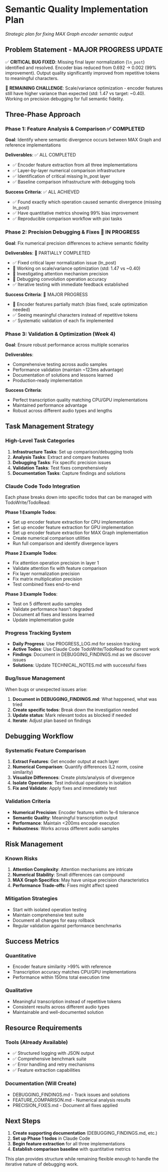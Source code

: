 # Semantic Quality Implementation Plan

*Strategic plan for fixing MAX Graph encoder semantic output*

## Problem Statement - MAJOR PROGRESS UPDATE
✅ **CRITICAL BUG FIXED**: Missing final layer normalization (`ln_post`) identified and resolved. Encoder bias reduced from 0.692 → 0.002 (99% improvement). Output quality significantly improved from repetitive tokens to meaningful characters.

🔧 **REMAINING CHALLENGE**: Scale/variance optimization - encoder features still have higher variance than expected (std: 1.47 vs target: ~0.40). Working on precision debugging for full semantic fidelity.

## Three-Phase Approach

### Phase 1: Feature Analysis & Comparison ✅ COMPLETED
**Goal**: Identify where semantic divergence occurs between MAX Graph and reference implementations

**Deliverables**: ✅ ALL COMPLETED
- ✅ Encoder feature extraction from all three implementations
- ✅ Layer-by-layer numerical comparison infrastructure 
- ✅ Identification of critical missing ln_post layer
- ✅ Baseline comparison infrastructure with debugging tools

**Success Criteria**: ✅ ALL ACHIEVED
- ✅ Found exactly which operation caused semantic divergence (missing ln_post)
- ✅ Have quantitative metrics showing 99% bias improvement
- ✅ Reproducible comparison workflow with pixi tasks

### Phase 2: Precision Debugging & Fixes 🔧 IN PROGRESS
**Goal**: Fix numerical precision differences to achieve semantic fidelity

**Deliverables**: 🔧 PARTIALLY COMPLETED
- ✅ Fixed critical layer normalization issue (ln_post)
- 🔧 Working on scale/variance optimization (std: 1.47 vs ~0.40)
- 🔧 Investigating attention mechanism precision
- 🔧 Debugging convolution operation accuracy
- ✅ Iterative testing with immediate feedback established

**Success Criteria**: 🔧 MAJOR PROGRESS
- 🔧 Encoder features partially match (bias fixed, scale optimization needed)
- ✅ Seeing meaningful characters instead of repetitive tokens
- ✅ Systematic validation of each fix implemented

### Phase 3: Validation & Optimization (Week 4)
**Goal**: Ensure robust performance across multiple scenarios

**Deliverables**:
- Comprehensive testing across audio samples
- Performance validation (maintain ~123ms advantage)
- Documentation of solutions and lessons learned
- Production-ready implementation

**Success Criteria**:
- Perfect transcription quality matching CPU/GPU implementations
- Maintained performance advantage
- Robust across different audio types and lengths

## Task Management Strategy

### High-Level Task Categories
1. **Infrastructure Tasks**: Set up comparison/debugging tools
2. **Analysis Tasks**: Extract and compare features
3. **Debugging Tasks**: Fix specific precision issues
4. **Validation Tasks**: Test fixes comprehensively
5. **Documentation Tasks**: Capture findings and solutions

### Claude Code Todo Integration
Each phase breaks down into specific todos that can be managed with TodoWrite/TodoRead:

**Phase 1 Example Todos**:
- Set up encoder feature extraction for CPU implementation
- Set up encoder feature extraction for GPU implementation  
- Set up encoder feature extraction for MAX Graph implementation
- Create numerical comparison utilities
- Run full comparison and identify divergence layers

**Phase 2 Example Todos**:
- Fix attention operation precision in layer 1
- Validate attention fix with feature comparison
- Fix layer normalization precision
- Fix matrix multiplication precision
- Test combined fixes end-to-end

**Phase 3 Example Todos**:
- Test on 5 different audio samples
- Validate performance hasn't degraded
- Document all fixes and lessons learned
- Update implementation guide

### Progress Tracking System
- **Daily Progress**: Use PROGRESS_LOG.md for session tracking
- **Active Todos**: Use Claude Code TodoWrite/TodoRead for current work
- **Findings**: Document in DEBUGGING_FINDINGS.md as we discover issues
- **Solutions**: Update TECHNICAL_NOTES.md with successful fixes

### Bug/Issue Management
When bugs or unexpected issues arise:
1. **Document in DEBUGGING_FINDINGS.md**: What happened, what was tried
2. **Create specific todos**: Break down the investigation needed
3. **Update status**: Mark relevant todos as blocked if needed
4. **Iterate**: Adjust plan based on findings

## Debugging Workflow

### Systematic Feature Comparison
1. **Extract Features**: Get encoder output at each layer
2. **Numerical Comparison**: Quantify differences (L2 norm, cosine similarity)
3. **Visualize Differences**: Create plots/analysis of divergence
4. **Isolate Operations**: Test individual operations in isolation
5. **Fix and Validate**: Apply fixes and immediately test

### Validation Criteria
- **Numerical Precision**: Encoder features within 1e-6 tolerance
- **Semantic Quality**: Meaningful transcription output
- **Performance**: Maintain <200ms encoder execution
- **Robustness**: Works across different audio samples

## Risk Management

### Known Risks
1. **Attention Complexity**: Attention mechanisms are intricate
2. **Numerical Stability**: Small differences can compound
3. **MAX Graph Specifics**: May have unique precision characteristics
4. **Performance Trade-offs**: Fixes might affect speed

### Mitigation Strategies
- Start with isolated operation testing
- Maintain comprehensive test suite
- Document all changes for easy rollback
- Regular validation against performance benchmarks

## Success Metrics

### Quantitative
- Encoder feature similarity >99% with reference
- Transcription accuracy matches CPU/GPU implementations
- Performance within 150ms total execution time

### Qualitative  
- Meaningful transcription instead of repetitive tokens
- Consistent results across different audio types
- Maintainable and well-documented solution

## Resource Requirements

### Tools (Already Available)
- ✅ Structured logging with JSON output
- ✅ Comprehensive benchmark suite
- ✅ Error handling and retry mechanisms
- ✅ Feature extraction capabilities

### Documentation (Will Create)
- DEBUGGING_FINDINGS.md - Track issues and solutions
- FEATURE_COMPARISON.md - Numerical analysis results
- PRECISION_FIXES.md - Document all fixes applied

## Next Steps

1. **Create supporting documentation** (DEBUGGING_FINDINGS.md, etc.)
2. **Set up Phase 1 todos** in Claude Code
3. **Begin feature extraction** for all three implementations
4. **Establish comparison baseline** with quantitative metrics

This plan provides structure while remaining flexible enough to handle the iterative nature of debugging work.
